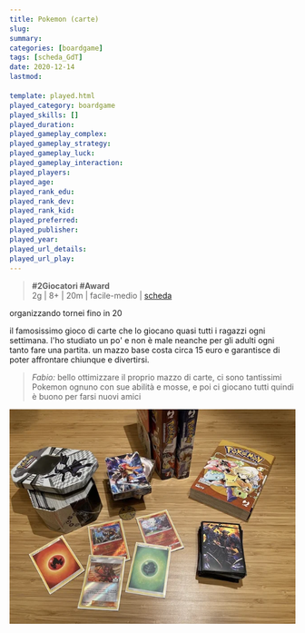 ```yaml
---
title: Pokemon (carte)
slug: 
summary: 
categories: [boardgame]
tags: [scheda_GdT]
date: 2020-12-14
lastmod: 

template: played.html
played_category: boardgame
played_skills: []
played_duration: 
played_gameplay_complex: 
played_gameplay_strategy: 
played_gameplay_luck: 
played_gameplay_interaction: 
played_players: 
played_age: 
played_rank_edu: 
played_rank_dev: 
played_rank_kid: 
played_preferred: 
played_publisher: 
played_year: 
played_url_details: 
played_url_play: 
---
```


> **#2Giocatori #Award**    
> 2g | 8+ | 20m | facile-medio | [scheda](https://www.boardgamegeek.com/boardgame/2165/pokemon-trading-card-game)  

organizzando tornei fino in 20

il famosissimo gioco di carte che lo giocano quasi tutti i ragazzi ogni settimana.
l'ho studiato un po' e non è male neanche per gli adulti ogni tanto fare una partita. un mazzo base costa circa 15 euro e garantisce di poter affrontare chiunque e divertirsi.

> *Fabio:*
> bello ottimizzare il proprio mazzo di carte, ci sono tantissimi Pokemon ognuno con sue abilità e mosse, e poi ci giocano tutti quindi è buono per farsi nuovi amici


![](img/pokemon.webp)

